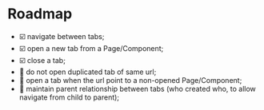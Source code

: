 # Roadmap
- :ballot_box_with_check: navigate between tabs;
- :ballot_box_with_check: open a new tab from a Page/Component;
- :ballot_box_with_check: close a tab;
- :black_square_button: do not open duplicated tab of same url;
- :black_square_button: open a tab when the url point to a non-opened Page/Component;
- :black_square_button: maintain parent relationship between tabs (who created who, to allow navigate from child to parent);
